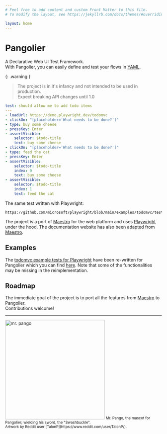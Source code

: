 ```yaml
---
# Feel free to add content and custom Front Matter to this file.
# To modify the layout, see https://jekyllrb.com/docs/themes/#overriding-theme-defaults

layout: home
---
```


# Pangolier

A Declarative Web UI Test Framework.  
With Pangolier, you can easily define and test your flows in [YAML](https://yaml.org/).

{: .warning } 
> The project is in it's infancy and not intended to be used in production.  
Expect breaking API changes until 1.0  

```yaml
test: should allow me to add todo items
---
- loadUrl: https://demo.playwright.dev/todomvc
- clickOn: "[placeholder='What needs to be done?']"
- type: buy some cheese
- pressKey: Enter
- assertVisible:
    selector: $todo-title
    text: buy some cheese
- clickOn: "[placeholder='What needs to be done?']"
- type: feed the cat
- pressKey: Enter
- assertVisible:
    selector: $todo-title
    index: 0
    text: buy some cheese
- assertVisible:
    selector: $todo-title
    index: 1
    text: feed the cat
```

The same test written with Playwright:
```
https://github.com/microsoft/playwright/blob/main/examples/todomvc/tests/integration.spec.ts#L20
```

The project is a port of [Maestro](https://maestro.mobile.dev/) for the web platform and uses [Playwright](https://playwright.dev/) under the hood. The documentation website has also been adapted from [Maestro](https://maestro.mobile.dev/).

## Examples

The [todomvc example tests for Playwright](https://github.com/microsoft/playwright/tree/main/examples/todomvc) have been re-written for Pangolier which you can find [here](https://github.com/rohanharikr/pangolier/tree/main/example). Note that some of the functionalities may be missing in the reimplementation. 


## Roadmap

The immediate goal of the project is to port all the features from [Maestro](https://maestro.mobile.dev/) to Pangolier.  
Contributions welcome!

---

<img src="/assets/pango.png" alt="mr. pango" width="320px">  

<small>
Mr. Pango, the mascot for Pangolier; wielding his sword, the "Swashbuckle".<br/>
Artwork by Reddit user [TalonP](https://www.reddit.com/user/TalonP/).
</small>